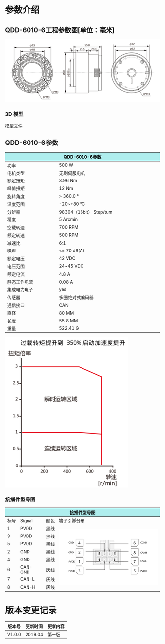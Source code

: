 # 参数介绍 
## QDD-6010-6工程参数图[单位：毫米]
![QDD-6010-6]( ../img/Qdd_6010_6三视图.png ) 
### 3D 模型
[模型文件]( ../img/Qdd_6010_63D.STEP.zip )


## QDD-6010-6参数
<table class="tableizer-table"><thead><tr class="tableizer-firstrow"><th colspan="2" style="background: PaleTurquoise; color: black;width:800px">QDD-6010-6参数</th></tr></thead><tbody><tr><td>功率</td><td>500 W</td></tr><tr><td>电机类型</td><td>无刷伺服电机</td></tr><tr><td>额定扭矩</td><td>3.96 Nm</td></tr><tr><td>峰值扭矩</td><td>12 Nm</td></tr><tr><td>旋转角度</td><td>> 360.0 °</td></tr><tr><td>温度范围</td><td>-20~+80 °C</td></tr><tr><td>分辨率</td><td>98304（16bit） Step/turn</td></tr><tr><td>精度</td><td>5 Arcmin</td></tr><tr><td>空载转速</td><td>700 RPM</td></tr><tr><td>额定转速</td><td>500 RPM</td></tr><tr><td>减速比</td><td>6:1</td></tr><tr><td>噪声</td><td><= 70 dB(A)</td></tr><tr><td>额定电压</td><td>42 VDC</td></tr><tr><td>电压范围</td><td>24~45 VDC</td></tr><tr><td>额定电流</td><td>4.8 A</td></tr><tr><td>静态工作电流</td><td>0.08 A</td></tr><tr><td>集成电力电子</td><td>yes</td></tr><tr><td>传感器</td><td>多圈绝对式编码器</td></tr><tr><td>通信接口</td><td>CAN</td></tr><tr><td>直径</td><td>80 MM</td></tr><tr><td>长度</td><td>55.8 MM</td></tr><tr><td>重量</td><td>522.41 G</td></tr></tr></tbody></table></tbody></table>


<img src="../img/Qdd-6010-6曲线.png" style="width:400px">




### 接插件型号图
<table class="tableizer-table">
<thead><tr class="tableizer-firstrow"><th colspan="4" style="background: PaleTurquoise; color: black;width:800px">接插件型号图</th></tr></thead><tbody><tr><td>标号</td><td>Signal</td><td>颜色</td><td >端子引脚分布</td></tr><tr><td>1</td><td>PVDD</td><td>黑线</td><td rowspan="9"><img src="../img/配线2-2.png" style="width:450px"></td></tr><tr><td>3</td><td>PVDD</td><td>黑线</td></tr><tr><td>5</td><td>PVDD</td><td>黑线</td></tr><tr><td>2</td><td>GND</td><td>黑线</td></tr><tr><td>4</td><td>GND</td><td>黑线</td></tr><tr><td>6</td><td>CAN-GND</td><td>灰线</td></tr><tr><td>7</td><td>CAN-L</td><td>灰线</td></tr><tr><td>8</td><td>CAN-H</td><td>灰线</td></tr></tbody></table>

# 版本变更记录


版本号| 更新时间 | 更新内容
---|---|---
V1.0.0 | 2019.04| 第一版
